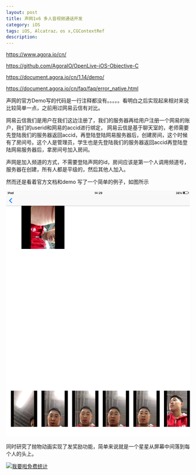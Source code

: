 ```yaml
---
layout: post
title: 声网1v6 多人音视频通话开发
category: iOS
tags: iOS, Alcatraz，os x,CGContextRef
description:
---
```


https://www.agora.io/cn/

https://github.com/AgoraIO/OpenLive-iOS-Objective-C

https://document.agora.io/cn/1.14/demo/

https://document.agora.io/cn/faq/faq/error_native.html


声网的官方Demo写的代码是一行注释都没有。。。。。看明白之后实现起来相对来说比较简单一点，之前用过网易云信有对比。

网易云信我们是用户在我们这边注册了，我们的服务器再给用户注册一个网易的账户，我们的userid和网易的accid进行绑定，
网易云信是基于聊天室的，老师需要先登陆我们的服务器返回accid，再登陆登陆网易服务器后，创建房间，这个时候有了房间号。这个人是管理员，学生也是先登陆我们的服务器返回accid再登陆登陆网易服务器后，拿房间号加入房间。


声网是加入频道的方式，不需要登陆声网的id，房间应该是第一个人调用频道号，服务器在创建，所有人都是平级的，然后其他人加入。


然而还是看着官方文档和demo 写了一个简单的例子，如图所示


![](agora.png)


同时研究了抛物动画实现了发奖励功能，简单来说就是一个星星从屏幕中间落到每个人的头上。








<script language="javascript" type="text/javascript" src="//js.users.51.la/19176892.js"></script>
<noscript><a href="//www.51.la/?19176892" target="_blank"><img alt="&#x6211;&#x8981;&#x5566;&#x514D;&#x8D39;&#x7EDF;&#x8BA1;" src="//img.users.51.la/19176892.asp" style="border:none" /></a></noscript>


